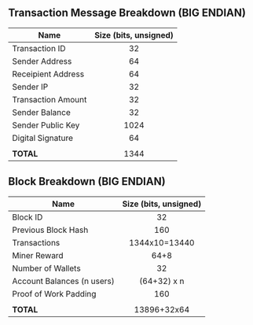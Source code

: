 ## Transaction Message Breakdown (BIG ENDIAN)
| Name           | Size (bits, unsigned) |
| -------------- |:-----------:|
| Transaction ID | 32 |
| Sender Address | 64 |
| Receipient Address | 64 |
| Sender IP      | 32 |
| Transaction Amount | 32 |
| Sender Balance | 32 |
| Sender Public Key | 1024 |
| Digital Signature | 64 |
|||
| **TOTAL** | 1344 |

## Block Breakdown (BIG ENDIAN)
| Name | Size (bits, unsigned) |
| -- |:--:|
| Block ID | 32 |
| Previous Block Hash | 160 |
| Transactions | 1344x10=13440 |
| Miner Reward | 64+8 |
| Number of Wallets | 32 |
| Account Balances (n users) | (64+32) x n |
| Proof of Work Padding | 160 |
|||
| **TOTAL** | 13896+32x64 |